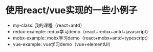 # 使用react/vue实现的一些小例子
- my-class: 我的课程（react+antd）
- redux-example: redux学习demo（react+redux+antd+javascript）
- mobx-example: mobx学习demo（react+mobx+antd+typescript）
- vue-example: vue学习demo（vue+elementUI）